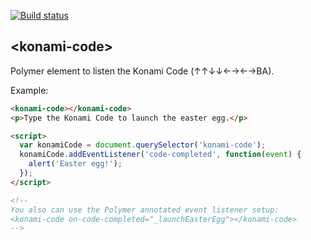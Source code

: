[![Build status][travis-image]][travis-url]

## \<konami-code\>

Polymer element to listen the Konami Code (↑↑↓↓←→←→BA).

Example:
<!---
```
<custom-element-demo>
  <template>
    <script src="../webcomponentsjs/webcomponents-lite.js"></script>
    <link rel="import" href="konami-code.html">
    <next-code-block></next-code-block>
  </template>
</custom-element-demo>
```
-->
```html
<konami-code></konami-code>
<p>Type the Konami Code to launch the easter egg.</p>

<script>
  var konamiCode = document.querySelector('konami-code');
  konamiCode.addEventListener('code-completed', function(event) {
    alert('Easter egg!');
  });
</script>

<!--
You also can use the Polymer annotated event listener setup:
<konami-code on-code-completed="_launchEasterEgg"></konami-code>
-->
```

[travis-image]: https://travis-ci.org/abdonrd/konami-code.svg?branch=master
[travis-url]: https://travis-ci.org/abdonrd/konami-code
